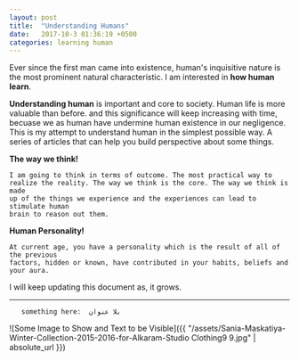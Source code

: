 ```yaml
---
layout: post
title:  "Understanding Humans"
date:   2017-10-3 01:36:19 +0500
categories: learning human
---
```


Ever since the first man came into existence, human's inquisitive nature is the most prominent natural characteristic.
I am interested in <strong>how human learn</strong>.

<strong>Understanding human</strong> is important and core to society. Human life is more valuable than before. and this significance
will keep increasing with time, becuase we as human have undermine human existence in our negligence. This is my attempt to understand human in the simplest possible way. A 
series of articles that can help you build perspective about some things.

<strong>The way we think!</strong>

	I am going to think in terms of outcome. The most practical way to
	realize the reality. The way we think is the core. The way we think is made 
	up of the things we experience and the experiences can lead to stimulate human
	brain to reason out them.


<strong>Human Personality!</strong>

	At current age, you have a personality which is the result of all of the previous
	factors, hidden or known, have contributed in your habits, beliefs and your aura.
	

I will keep updating this document as, it grows.

<hr/>

       something here:  بلا عنوان 


![Some Image to Show and Text to be Visible]({{ "/assets/Sania-Maskatiya-Winter-Collection-2015-2016-for-Alkaram-Studio Clothing9 9.jpg" | absolute_url }})

<!-- Global site tag (gtag.js) - Google Analytics -->
<script async src="https://www.googletagmanager.com/gtag/js?id=UA-111866331-1"></script>
<script>
  window.dataLayer = window.dataLayer || [];
  function gtag(){dataLayer.push(arguments);}
  gtag('js', new Date());

  gtag('config', 'UA-111866331-1');
</script>




